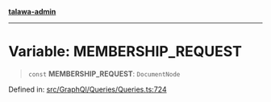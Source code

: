 [**talawa-admin**](../../../../README.md)

***

# Variable: MEMBERSHIP\_REQUEST

> `const` **MEMBERSHIP\_REQUEST**: `DocumentNode`

Defined in: [src/GraphQl/Queries/Queries.ts:724](https://github.com/MayankJha014/talawa-admin/blob/0dd35cc200a4ed7562fa81ab87ec9b2a6facd18b/src/GraphQl/Queries/Queries.ts#L724)
